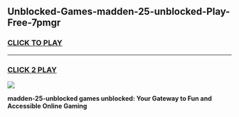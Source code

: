 
## Unblocked-Games-madden-25-unblocked-Play-Free-7pmgr
<h3>
<a href="https://premium76.site?title=madden-25-unblocked&ref=18A1">CLICK TO PLAY</a></h3>
<hr>

<h3>
<a href="https://premium76.site?title=madden-25-unblocked&ref=18A1">CLICK 2 PLAY</a>
  
</h3>

<a href="https://premium76.site?title=madden-25-unblocked&ref=18A1"><img src="https://clearcache.store/games.png"></a>


**madden-25-unblocked games unblocked: Your Gateway to Fun and Accessible Online Gaming**
